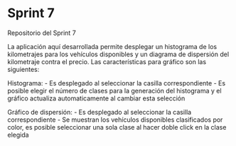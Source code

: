 # Sprint 7
Repositorio del Sprint 7

La aplicación aquí desarrollada permite desplegar un histograma de los kilometrajes para los vehículos disponibles y un diagrama de dispersión del kilometraje contra el precio. Las características para gráfico son las siguientes:

Histograma:
    - Es desplegado al seleccionar la casilla correspondiente
    - Es posible elegir el número de clases para la generación del histograma y el gráfico actualiza automaticamente al cambiar esta selección

Gráfico de dispersión: 
    - Es desplegado al seleccionar la casilla correspondiente
    - Se muestran los vehículos disponibles clasificados por color, es posible seleccionar una sola clase al hacer doble click en la clase elegida
